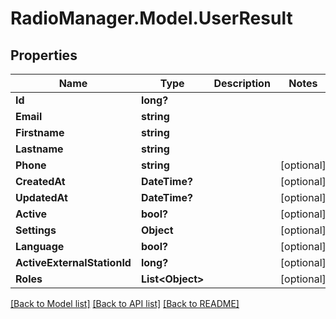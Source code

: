 # RadioManager.Model.UserResult
## Properties

Name | Type | Description | Notes
------------ | ------------- | ------------- | -------------
**Id** | **long?** |  | 
**Email** | **string** |  | 
**Firstname** | **string** |  | 
**Lastname** | **string** |  | 
**Phone** | **string** |  | [optional] 
**CreatedAt** | **DateTime?** |  | [optional] 
**UpdatedAt** | **DateTime?** |  | [optional] 
**Active** | **bool?** |  | [optional] 
**Settings** | **Object** |  | [optional] 
**Language** | **bool?** |  | [optional] 
**ActiveExternalStationId** | **long?** |  | [optional] 
**Roles** | **List&lt;Object&gt;** |  | [optional] 

[[Back to Model list]](../README.md#documentation-for-models) [[Back to API list]](../README.md#documentation-for-api-endpoints) [[Back to README]](../README.md)

